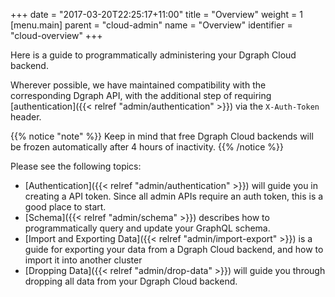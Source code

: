 +++
date = "2017-03-20T22:25:17+11:00"
title = "Overview"
weight = 1   
[menu.main]
    parent = "cloud-admin"
    name = "Overview"
    identifier = "cloud-overview"
+++

Here is a guide to programmatically administering your Dgraph Cloud backend.

Wherever possible, we have maintained compatibility with the corresponding Dgraph API,
with the additional step of requiring [authentication]({{< relref "admin/authentication" >}}) via the `X-Auth-Token` header.

{{% notice "note" %}}
Keep in mind that free Dgraph Cloud backends will be frozen automatically after 4 hours of inactivity.
{{% /notice %}}

Please see the following topics:

* [Authentication]({{< relref "admin/authentication" >}}) will guide you in creating a API token. Since all admin APIs require an auth token, this is a good place to start.
* [Schema]({{< relref "admin/schema" >}}) describes how to programmatically query and update your GraphQL schema.
* [Import and Exporting Data]({{< relref "admin/import-export" >}}) is a guide for exporting your data from a Dgraph Cloud backend, and how to import it into another cluster
* [Dropping Data]({{< relref "admin/drop-data" >}}) will guide you through dropping all data from your Dgraph Cloud backend.

